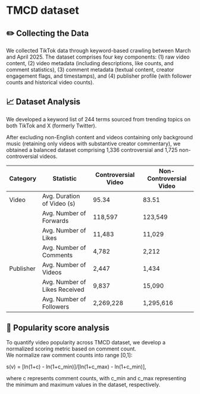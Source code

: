 # TMCD dataset

## ✏️ Collecting the Data

We collected TikTok data through keyword-based crawling between March and April 2025. The dataset comprises four key components: 
(1) raw video content, 
(2) video metadata (including descriptions, like counts, and comment statistics),
(3) comment metadata (textual content, creator engagement flags, and timestamps), 
and (4) publisher profile (with follower counts and historical video counts).

## 📈 Dataset Analysis
We developed a keyword list of 244 terms sourced from trending topics on both TikTok and X (formerly Twitter). 

After excluding non-English content and videos containing only background music (retaining only videos with substantive creator commentary), 
we obtained a balanced dataset comprising 1,336 controversial and 1,725 non-controversial videos. 

| Category      | Statistic                     | Controversial Video  | Non-Controversial Video  |
|---------------|-------------------------------|----------------------|--------------------------|
| Video         | Avg. Duration of Video (s)    | 95.34                | 83.51                    |
|               | Avg. Number of Forwards       | 118,597              | 123,549                  |
|               | Avg. Number of Likes          | 11,483               | 11,029                   |
|               | Avg. Number of Comments       | 4,782                | 2,212                    |
| Publisher     | Avg. Number of Videos         | 2,447                | 1,434                    |
|               | Avg. Number of Likes Received | 9,837                | 15,090                   |
|               | Avg. Number of Followers      | 2,269,228            | 1,295,616                |

## 📝 Popularity score analysis
To quantify video popularity across TMCD dataset, we develop a normalized scoring metric based on comment count.  
We normalize raw comment counts into range [0,1]:

s(v) = [ln(1+c) - ln(1+c_min)]/[ln(1+c_max) - ln(1+c_min)],

where c represents comment counts, with c_min and c_max representing the minimum and maximum values in the dataset, respectively.
